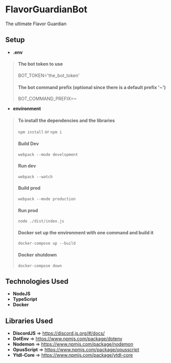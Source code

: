 # FlavorGuardianBot
The ultimate Flavor Guardian

## Setup
- __.env__
> #### The bot token to use
> BOT_TOKEN='the_bot_token'
> #### The bot command prefix (**optional** since there is a default prefix '~')
> BOT_COMMAND_PREFIX=~ 
- __environment__
> #### To install the dependencies and the libraries
> ``npm install`` or ``npm i``
> #### Build Dev
> ``webpack --mode development``
> #### Run dev
> ``webpack --watch``
> #### Build prod
> ``webpack --mode production``
> #### Run prod
> ``node ./dist/index.js``
> #### Docker set up the environment with one command and build it
> ``docker-compose up --build``
> #### Docker shutdown
> ``docker-compose down``


## Technologies Used
- __NodeJS__
- __TypeScript__
- __Docker__

## Libraries Used
- __DiscordJS__ => https://discord.js.org/#/docs/
- __DotEnv__ => https://www.npmjs.com/package/dotenv
- __Nodemon__ => https://www.npmjs.com/package/nodemon
- __OpusScript__ => https://www.npmjs.com/package/opusscript
- __Ytdl-Core__ => https://www.npmjs.com/package/ytdl-core

